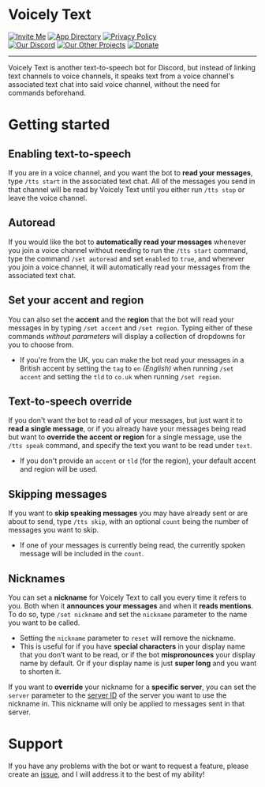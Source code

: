 # Voicely Text

[![Invite Me](https://img.shields.io/badge/Invite%20Me-7965c7?style=for-the-badge)](https://discord.com/oauth2/authorize?client_id=1290741552158609419)
[![App Directory](https://img.shields.io/badge/App%20Directory-615ccc?style=for-the-badge)](https://discord.com/application-directory/1290741552158609419)
[![Privacy Policy](https://img.shields.io/badge/Privacy%20Policy-cc7a7c?style=for-the-badge)](https://github.com/Erallie/voicely-text/blob/main/legal/privacy-policy.md)
<br>
[![Our Discord](https://img.shields.io/discord/1102582171207741480?style=for-the-badge&logo=discord&logoColor=ffffff&label=Our%20Discord&color=5865F2)](https://discord.gg/cCCEk7BX4W)
[![Our Other Projects](https://img.shields.io/badge/Our%20Other%20Projects-%E2%9D%A4-563294?style=for-the-badge&logo=data%3Aimage%2Fwebp%3Bbase64%2CUklGRu4DAABXRUJQVlA4WAoAAAAQAAAAHwAAHwAAQUxQSGABAAABgFtbm5volyZTA%2BtibzK2H0w5sDkmhe3GmxrwxGg0839r%2FvkkOogIBW7bKB0c4%2BARYihzIqfd6dfO%2B%2B3XtHsq4jJhlIvcDRcgNB%2FeieQETorBHgghRtUYqwDs%2B4U4IpcvUB%2BVUPSK54uEnTwsUJoar2DeMpzLxQpeG5DH8lxyyfLivVYAwPBbkWdOBg3qFlqiLy679iHy9UDKMZRXmYxpCcusayTHG01K%2FEtatYWuj7oI9hL4BxsxVwhoP2mlAJJ%2BuuAflc6%2BEUCQTCX9EV87xBR2H75NxLZSpWiwzqdIm7ZO7uB3oEgZKbD9Nt3EmHweEPH1t1GNsZUbKeisiwjyTm5fA3SO1yCrADZXrV2PZQJPL1tjN4%2BxUL9ie1mJobzOnDwSx6ILiF%2FW%2BTUR4tcHx0UaV75JXC1a4g6Ky5dLcTSuy9q4HhTieF64Hy1A3GHB8gLLK2e92feuqnbfPK8IVlA4IGgCAACwDQCdASogACAAPk0cjEQioaEb%2BqwAKATEtgBOl7v9V3sHcA2wG4A3gD0APLP9jX9n%2F2jmqv5AZRh7J%2BN2fOx22iE%2F4TUsecFmY%2BSf1r%2BAP%2BTfzT%2FXdIB7KX7MtdIGr1A8H0jmrrfZvqButwOaYcLWYNRq5QgAAP7%2F%2FmIMpiVNn67QXpM1rrDmRS8Nr%2F6dhD%2Bq5e%2BM%2BAtUP1%2FxOj85Ol5y3ebjz%2BpHoOf%2FWW8a%2F2ojUaKVDkVqof%2Bv4f0f6ud8i58wusz%2Fyrj%2F%2BwnM3q0769dvK%2F%2BQe04xL49tkb9t6ylCqqezZtZGuGLJ%2F5iUrPqdYc%2F8VbYZfP%2FOpZP%2F4X4q%2BqS4gPOxzdINOe5PGv%2F0TS%2FJRf4LlFrFkrWtxlS8n40grV%2BKUu%2FiwzdQzImvwH81FxL1bZyTSsrYwMku1Pk9StTtWNjSR8ZWEYBH9eTn%2FvBERii5XaWOPJ%2FFVXtVQGbv%2BFRW5jbo9tfFDu%2BDHHf8LbgUd%2F8W8Id1AehBtRNsLQWbADmvF1QJU8x5tw%2FtTUwIoSaa%2F2jkcvyVHkAsb2qoIh1KF1pPdae%2BZaqjydy6nUa9agjrDk1G4pMhEUhH%2BV%2FIUe49MjhR%2FuxyFmwQ8dDogMyQ%2BdcSBa56Lwt1wyJ%2F22%2F5O98r6q6wiM63HyaYONd36W7br%2F0%2F6y2DZ3irAddj%2FRxntvr%2FbbChSYXAfEbO%2FD0G%2FFbMFqTHypodt9T6dAx%2BUjJYfHzFf%2FM3Ec%2FAtwbjc2gka6urN1MlSLb2VTS9Q5r8fkDzxZz6vu1OYUPUB1UFMIhYGvMATbxxoTmVhvpovzAc%2F8nbOjw3wAAA)](https://github.com/Erallie)
[![Donate](https://img.shields.io/badge/Donate-%24-563294?style=for-the-badge&logo=paypal&color=rgb(0%2C%2048%2C%20135))](https://www.paypal.com/donate/?hosted_button_id=PHHGM83BQZ8MA)

---

Voicely Text is another text-to-speech bot for Discord, but instead of linking text channels to voice channels, it speaks text from a voice channel's associated text chat into said voice channel, without the need for commands beforehand.

# Getting started
## Enabling text-to-speech
If you are in a voice channel, and you want the bot to **read your messages**, type `/tts start` in the associated text chat. All of the messages you send in that channel will be read by Voicely Text until you either run `/tts stop` or leave the voice channel.
## Autoread
If you would like the bot to **automatically read your messages** whenever you join a voice channel without needing to run the `/tts start` command, type the command `/set autoread` and set `enabled` to `true`, and whenever you join a voice channel, it will automatically read your messages from the associated text chat.
## Set your accent and region
You can also set the **accent** and the **region** that the bot will read your messages in by typing `/set accent` and `/set region`. Typing either of these commands *without parameters* will display a collection of dropdowns for you to choose from.
- If you're from the UK, you can make the bot read your messages in a British accent by setting the `tag` to `en` *(English)* when running `/set accent` and setting the `tld` to `co.uk` when running `/set region`.
## Text-to-speech override
If you don't want the bot to read *all* of your messages, but just want it to **read a single message**, or if you already have your messages being read but want to **override the accent or region** for a single message, use the `/tts speak` command, and specify the text you want to be read under `text`.
- If you don't provide an `accent` or `tld` (for the region), your default accent and region will be used.
## Skipping messages
If you want to **skip speaking messages** you may have already sent or are about to send, type `/tts skip`, with an optional `count` being the number of messages you want to skip.
- If one of your messages is currently being read, the currently spoken message will be included in the `count`.
## Nicknames
You can set a **nickname** for Voicely Text to call you every time it refers to you. Both when it **announces your messages** and when it **reads mentions**. To do so, type `/set nickname` and set the `nickname` parameter to the name you want to be called.
- Setting the `nickname` parameter to `reset` will remove the nickname.
- This is useful for if you have **special characters** in your display name that you don’t want to be read, or if the bot **mispronounces** your display name by default. Or if your display name is just **super long** and you want to shorten it.

If you want to **override** your nickname for a **specific server**, you can set the `server` parameter to the [server ID](https://support.discord.com/hc/en-us/articles/206346498-Where-can-I-find-my-User-Server-Message-ID) of the server you want to use the nickname in. This nickname will only be applied to messages sent in that server.
# Support
If you have any problems with the bot or want to request a feature, please create an [issue](https://github.com/Erallie/voicely-text/issues), and I will address it to the best of my ability!
